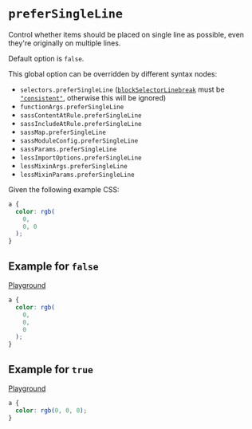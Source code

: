 # `preferSingleLine`

Control whether items should be placed on single line as possible, even they're originally on multiple lines.

Default option is `false`.

This global option can be overridden by different syntax nodes:

- `selectors.preferSingleLine` ([`blockSelectorLinebreak`](./block-selector-linebreak.md) must be [`"consistent"`](./block-selector-linebreak.md#example-for-consistent), otherwise this will be ignored)
- `functionArgs.preferSingleLine`
- `sassContentAtRule.preferSingleLine`
- `sassIncludeAtRule.preferSingleLine`
- `sassMap.preferSingleLine`
- `sassModuleConfig.preferSingleLine`
- `sassParams.preferSingleLine`
- `lessImportOptions.preferSingleLine`
- `lessMixinArgs.preferSingleLine`
- `lessMixinParams.preferSingleLine`

Given the following example CSS:

```css
a {
  color: rgb(
    0,
    0, 0
  );
}
```

## Example for `false`

[Playground](https://malva-play.vercel.app/?code=H4sIAAAAAAAAA0tUqOZSUEjOz8kvslIoSk%2FSAPIUFAx0oJSCAZChac1VywUAA9K0WikAAAA%3D&config=H4sIAAAAAAAAA6vmUlBQKihKTUstCs7MS89J9cnMS1WyUkhLzClO5aoFAEOBhgUfAAAA&syntax=css)

```css
a {
  color: rgb(
    0,
    0,
    0
  );
}
```

## Example for `true`

[Playground](https://malva-play.vercel.app/?code=H4sIAAAAAAAAA0tUqOZSUEjOz8kvslIoSk%2FSAPIUFAx0oJSCAZChac1VywUAA9K0WikAAAA%3D&config=H4sIAAAAAAAAA6vmUlBQKihKTUstCs7MS89J9cnMS1WyUigpKk3lqgUAfjpc%2BR4AAAA%3D&syntax=css)

```css
a {
  color: rgb(0, 0, 0);
}
```
